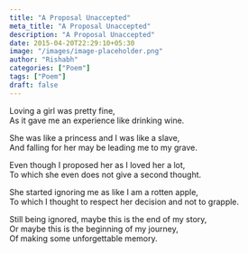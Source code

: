 ```yaml
---
title: "A Proposal Unaccepted"
meta_title: "A Proposal Unaccepted"
description: "A Proposal Unaccepted"
date: 2015-04-20T22:29:10+05:30
image: "/images/image-placeholder.png"
author: "Rishabh"
categories: ["Poem"]
tags: ["Poem"]
draft: false
---
```



Loving a girl was pretty fine,<br>
As it gave me an experience like drinking wine.

She was like a princess and I was like a slave,<br>
And falling for her may be leading me to my grave.

Even though I proposed her as I loved her a lot,<br>
To which she even does not give a second thought.

She started ignoring me as like I am a rotten apple,<br>
To which I thought to respect her decision and not to grapple.

Still being ignored, maybe this is the end of my story,<br>
Or maybe this is the beginning of my journey,<br>
Of making some unforgettable memory.

